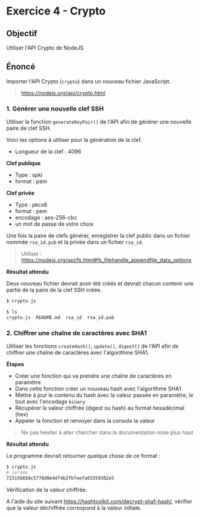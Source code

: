 # Exercice 4 - Crypto

## Objectif

Utiliser l'API Crypto de NodeJS

## Énoncé

Importer l'API Crypto (`crypto`) dans un nouveau fichier JavaScript.

> https://nodejs.org/api/crypto.html

### 1. Générer une nouvelle clef SSH

Utiliser la fonction `generateKeyPair()` de l'API afin de générer une nouvelle paire de clef SSH.

Voici les options à utiliser pour la génération de la clef.

- Longueur de la clef : 4096

**Clef publique**

- Type : spki
- format : pem

**Clef privée**

- Type : pkcs8
- format : pem
- encodage : aes-256-cbc
- un mot de passe de votre choix

Une fois la paire de clefs générer, enregistrer la clef public dans un fichier nommée `rsa_id.pub` et la privée dans
un fichier `rsa_id`.

> Utiliser : https://nodejs.org/api/fs.html#fs_filehandle_appendfile_data_options

**Résultat attendu**

Deux nouveau fichier devrait avoir été créés et devrait chacun contenir une partie de la paire de la clef SSH créée.

```sh
$ crypto.js

$ ls
crypto.js  README.md  rsa_id  rsa_id.pub
```

### 2. Chiffrer une chaîne de caractères avec SHA1

Utiliser les fonctions `createHash()`, `update()`, `digest()` de l'API afin de chiffrer une chaîne de
caractères avec l'algorithme SHA1.

**Étapes**

- Créer une fonction qui va prendre une chaîne de caractères en paramètre
- Dans cette fonction créer un nouveau hash avec l'algorithme SHA1
- Mettre à jour le contenu du hash avec la valeur passée en paramètre, le tout avec l'encodage `binary`
- Récupérer la valeur chiffrée (digest ou hash) au format hexadécimal (hex)
- Appeler la fonction et renvoyer dans la console la valeur

> Ne pas hésiter à aller chercher dans la documentation mise plus haut

**Résultat attendu**

Le programme devrait retourner quelque chose de ce format :

```sh
$ crypto.js
# jerome
723156650c5778d0e4df4b2fbfeefa65359302e5
```

Vérification de la valeur chiffrée.

A l'aide du site suivant https://hashtoolkit.com/decrypt-sha1-hash/, vérifier que la valeur déchiffrée correspond à
la valeur initiale.
